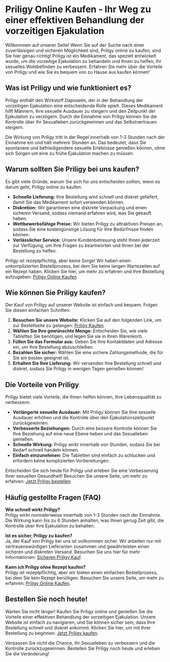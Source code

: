 # Priligy Online Kaufen - Ihr Weg zu einer effektiven Behandlung der vorzeitigen Ejakulation

Willkommen auf unserer Seite! Wenn Sie auf der Suche nach einer zuverlässigen und sicheren Möglichkeit sind, Priligy online zu kaufen, sind Sie hier genau richtig! Priligy ist ein Medikament, das speziell entwickelt wurde, um die vorzeitige Ejakulation zu behandeln und Ihnen zu helfen, Ihr sexuelles Wohlbefinden zu verbessern. Erfahren Sie mehr über die Vorteile von Priligy und wie Sie es bequem von zu Hause aus kaufen können!

## Was ist Priligy und wie funktioniert es?

Priligy enthält den Wirkstoff Dapoxetin, der in der Behandlung der vorzeitigen Ejakulation eine entscheidende Rolle spielt. Dieses Medikament hilft Männern, ihre sexuelle Ausdauer zu steigern und den Zeitpunkt der Ejakulation zu verzögern. Durch die Einnahme von Priligy können Sie die Kontrolle über Ihr Sexualleben zurückgewinnen und das Selbstvertrauen steigern.

Die Wirkung von Priligy tritt in der Regel innerhalb von 1-3 Stunden nach der Einnahme ein und hält mehrere Stunden an. Das bedeutet, dass Sie spontanere und befriedigendere sexuelle Erlebnisse genießen können, ohne sich Sorgen um eine zu frühe Ejakulation machen zu müssen.

## Warum sollten Sie Priligy bei uns kaufen?

Es gibt viele Gründe, warum Sie sich für uns entscheiden sollten, wenn es darum geht, Priligy online zu kaufen:

- **Schnelle Lieferung:** Ihre Bestellung wird schnell und diskret geliefert, damit Sie das Medikament sofort verwenden können.
- **Diskretion:** Wir garantieren eine diskrete Verpackung und einen sicheren Versand, sodass niemand erfahren wird, was Sie gekauft haben.
- **Wettbewerbsfähige Preise:** Wir bieten Priligy zu attraktiven Preisen an, sodass Sie eine kostengünstige Lösung für Ihre Bedürfnisse finden können.
- **Verlässlicher Service:** Unsere Kundenbetreuung steht Ihnen jederzeit zur Verfügung, um Ihre Fragen zu beantworten und Ihnen bei der Bestellung zu helfen.

Priligy ist rezeptpflichtig, aber keine Sorge! Wir haben einen unkomplizierten Bestellprozess, bei dem Sie keine langen Wartezeiten auf ein Rezept haben. Klicken Sie hier, um mehr zu erfahren und Ihre Bestellung aufzugeben: [Priligy Online Kaufen](https://tinyurl.com/priligybestprice)

## Wie können Sie Priligy kaufen?

Der Kauf von Priligy auf unserer Website ist einfach und bequem. Folgen Sie diesen einfachen Schritten:

1. **Besuchen Sie unsere Website:** Klicken Sie auf den folgenden Link, um zur Bestellseite zu gelangen: [Priligy Kaufen](https://tinyurl.com/priligybestprice).
2. **Wählen Sie Ihre gewünschte Menge:** Entscheiden Sie, wie viele Tabletten Sie benötigen, und legen Sie sie in Ihren Warenkorb.
3. **Füllen Sie das Formular aus:** Geben Sie Ihre Kontaktdaten und Adresse ein, um Ihre Bestellung abzuschließen.
4. **Bezahlen Sie sicher:** Wählen Sie eine sichere Zahlungsmethode, die für Sie am besten geeignet ist.
5. **Erhalten Sie Ihre Lieferung:** Wir versenden Ihre Bestellung schnell und diskret, sodass Sie Priligy in wenigen Tagen genießen können!

## Die Vorteile von Priligy

Priligy bietet viele Vorteile, die Ihnen helfen können, Ihre Lebensqualität zu verbessern:

- **Verlängerte sexuelle Ausdauer:** Mit Priligy können Sie Ihre sexuelle Ausdauer erhöhen und die Kontrolle über den Ejakulationszeitpunkt zurückgewinnen.
- **Verbesserte Beziehungen:** Durch eine bessere Kontrolle können Sie Ihre Beziehung auf eine neue Ebene heben und das Sexualleben genießen.
- **Schnelle Wirkung:** Priligy wirkt innerhalb von Stunden, sodass Sie bei Bedarf schnell handeln können.
- **Einfach einzunehmen:** Die Tabletten sind einfach zu schlucken und erfordern keine komplizierten Vorbereitungen.

Entscheiden Sie sich heute für Priligy und erleben Sie eine Verbesserung Ihrer sexuellen Gesundheit! Besuchen Sie unsere Seite, um mehr zu erfahren: [Jetzt Priligy bestellen](https://tinyurl.com/priligybestprice)

## Häufig gestellte Fragen (FAQ)

**Wie schnell wirkt Priligy?**  
Priligy wirkt normalerweise innerhalb von 1-3 Stunden nach der Einnahme. Die Wirkung kann bis zu 6 Stunden anhalten, was Ihnen genug Zeit gibt, die Kontrolle über Ihre Ejakulation zu behalten.

**Ist es sicher, Priligy zu kaufen?**  
Ja, der Kauf von Priligy bei uns ist vollkommen sicher. Wir arbeiten nur mit vertrauenswürdigen Lieferanten zusammen und gewährleisten einen sicheren und diskreten Versand. Besuchen Sie uns hier für mehr Informationen: [Sicheren Priligy Kauf](https://tinyurl.com/priligybestprice).

**Kann ich Priligy ohne Rezept kaufen?**  
Priligy ist rezeptpflichtig, aber wir bieten einen einfachen Bestellprozess, bei dem Sie kein Rezept benötigen. Besuchen Sie unsere Seite, um mehr zu erfahren: [Priligy Online Kaufen](https://tinyurl.com/priligybestprice).

## Bestellen Sie noch heute!

Warten Sie nicht länger! Kaufen Sie Priligy online und genießen Sie die Vorteile einer effektiven Behandlung der vorzeitigen Ejakulation. Unsere Website ist einfach zu navigieren, und Sie können sicher sein, dass Ihre Bestellung schnell und diskret ankommt. Klicken Sie hier, um mit Ihrer Bestellung zu beginnen: [Jetzt Priligy kaufen](https://tinyurl.com/priligybestprice).

Verpassen Sie nicht die Chance, Ihr Sexualleben zu verbessern und die Kontrolle zurückzugewinnen. Bestellen Sie Priligy noch heute und erleben Sie die Veränderung!
